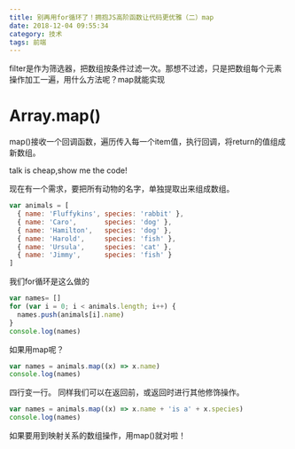 ```yaml
---
title: 别再用for循环了！拥抱JS高阶函数让代码更优雅（二）map
date: 2018-12-04 09:55:34
category: 技术
tags: 前端
---
```

filter是作为筛选器，把数组按条件过滤一次。那想不过滤，只是把数组每个元素操作加工一遍，用什么方法呢？map就能实现

# Array.map()

map()接收一个回调函数，遍历传入每一个item值，执行回调，将return的值组成新数组。

talk is cheap,show me the code!

现在有一个需求，要把所有动物的名字，单独提取出来组成数组。

```js
var animals = [
  { name: 'Fluffykins', species: 'rabbit' },
  { name: 'Caro',       species: 'dog' },
  { name: 'Hamilton',   species: 'dog' },
  { name: 'Harold',     species: 'fish' },
  { name: 'Ursula',     species: 'cat' },
  { name: 'Jimmy',      species: 'fish' }
]
```
我们for循环是这么做的

```js
var names= []
for (var i = 0; i < animals.length; i++) {
  names.push(animals[i].name)
}
console.log(names)
```

如果用map呢？

```js
var names = animals.map((x) => x.name)
console.log(names)
```

四行变一行。
同样我们可以在返回前，或返回时进行其他修饰操作。

```js
var names = animals.map((x) => x.name + 'is a' + x.species)
console.log(names)
```

如果要用到映射关系的数组操作，用map()就对啦！